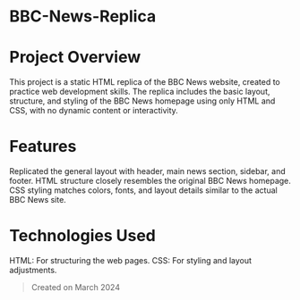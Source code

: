 # BBC-News-Replica

# Project Overview
This project is a static HTML replica of the BBC News website, created to practice web development skills. The replica includes the basic layout, structure, and styling of the BBC News homepage using only HTML and CSS, with no dynamic content or interactivity.

# Features
Replicated the general layout with header, main news section, sidebar, and footer.
HTML structure closely resembles the original BBC News homepage.
CSS styling matches colors, fonts, and layout details similar to the actual BBC News site.

# Technologies Used
HTML: For structuring the web pages.
CSS: For styling and layout adjustments.

> Created on March 2024
